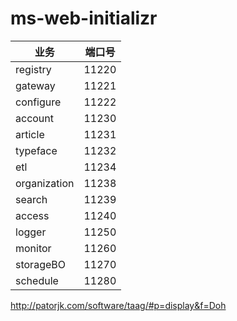 # ms-web-initializr
|业务|端口号|
|---|---|
|registry|11220|
|gateway|11221|
|configure|11222|
|account|11230| 
|article|11231| 
|typeface|11232| 
|etl|11234| 
|organization|11238| 
|search|11239| 
|access|11240| 
|logger|11250| 
|monitor|11260| 
|storageBO|11270| 
|schedule|11280|

http://patorjk.com/software/taag/#p=display&f=Doh
